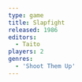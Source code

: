 ```yaml
---
type: game
title: Slapfight
released: 1986
editors: 
  - Taito
players: 2
genres:
  - 'Shoot Them Up'
---
```

